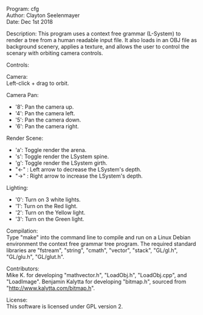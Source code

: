 Program: cfg\
Author: Clayton Seelenmayer\
Date: Dec 1st 2018

Description:
This program uses a context free grammar (L-System) to render a tree from a human readable input file. It also loads in an OBJ file as background scenery, applies a texture, and allows the user to control the scenary with orbiting camera controls.

Controls:

Camera:\
Left-click + drag to orbit.

Camera Pan:
- '8': Pan the camera up.
- '4': Pan the camera left.
- '5': Pan the camera down.
- '6': Pan the camera right.

Render Scene:
- 'a': Toggle render the arena.
- 's': Toggle render the LSystem spine.
- 'g': Toggle render the LSystem girth.
- "<-" : Left arrow to decrease the LSystem's depth.
- "->" : Right arrow to increase the LSystem's depth.

Lighting:
- '0': Turn on 3 white lights.
- '1': Turn on the Red light.
- '2': Turn on the Yellow light.
- '3': Turn on the Green light.

Compilation:\
Type "make" into the command line to compile and run on a Linux Debian environment the context free grammar tree program. The required standard libraries are "fstream", "string", "cmath", "vector", "stack", "GL/gl.h", "GL/glu.h", "GL/glut.h".

Contributors:\
Mike K. for developing "mathvector.h", "LoadObj.h", "LoadObj.cpp", and "LoadImage". Benjamin Kalytta for developing "bitmap.h", sourced from "http://www.kalytta.com/bitmap.h".

License:\
This software is licensed under GPL version 2.
